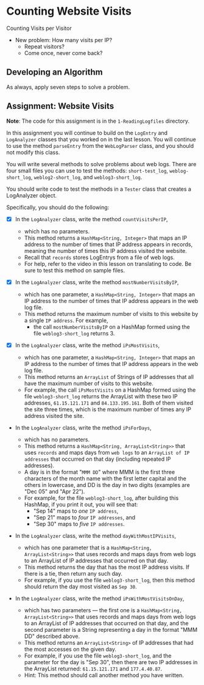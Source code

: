 # Counting Website Visits

Counting Visits per Visitor

- New problem: How many visits per IP?
    - Repeat visitors?
    - Come once, never come back?

## Developing an Algorithm

As always, apply seven steps to solve a problem.

## Assignment: Website Visits

__Note__: The code for this assignment is in the `1-ReadingLogfiles` directory.

In this assignment you will continue to build on the `LogEntry` and `LogAnalyzer` classes that you worked on in the last lesson. You will continue to use the method `parseEntry` from the `WebLogParser` class, and you should not modify this class.

You will write several methods to solve problems about web logs. There are four small files you can use to test the methods: `short-test_log`, `weblog-short_log`, `weblog2-short_log`, and `weblog3-short_log`.

You should write code to test the methods in a `Tester` class that creates a LogAnalyzer object.

Specifically, you should do the following:

- [x] In the `LogAnalyzer` class, write the method `countVisitsPerIP`,
    - which has no parameters.
    - This method returns a `HashMap<String, Integer>` that maps an IP address to the number of times that IP address appears in records, meaning the number of times this IP address visited the website.
    - Recall that `records` stores LogEntrys from a file of web logs.
    - For help, refer to the video in this lesson on translating to code. Be sure to test this method on sample files.

- [x] In the `LogAnalyzer` class, write the method `mostNumberVisitsByIP`,
    - which has one parameter, a `HashMap<String, Integer>` that maps an IP address to the number of times that IP address appears in the web log file.
    - This method returns the maximum number of visits to this website by a single `IP address`. For example,
		- the call `mostNumberVisitsByIP` on a HashMap formed using the file `weblog3-short_log` returns 3.

- [x] In the `LogAnalyzer` class, write the method `iPsMostVisits`,
    - which has one parameter, a `HashMap<String, Integer>` that maps an IP address to the number of times that IP address appears in the web log file.
    - This method returns an `ArrayList` of Strings of IP addresses that all have the maximum number of visits to this website.
    - For example, the call `iPsMostVisits` on a HashMap formed using the file `weblog3-short_log` returns the ArrayList with these two IP addresses, `61.15.121.171` and `84.133.195.161`. Both of them visited the site three times, which is the maximum number of times any IP address visited the site.

- In the `LogAnalyzer` class, write the method `iPsForDays`,
    - which has no parameters.
    - This method returns a `HashMap<String, ArrayList<String>>` that uses `records` and maps days from `web logs` to an `ArrayList of IP addresses` that occurred on that day (including repeated IP addresses).
    - A day is in the format "`MMM DD`" where MMM is the first three characters of the month name with the first letter capital and the others in lowercase, and DD is the day in two digits (examples are "Dec 05" and "Apr 22").
    - For example, for the file `weblog3-short_log`, after building this HashMap, if you print it out, you will see that:
        - "Sep 14" maps to _one_ `IP address`,
        - "Sep 21" maps to _four_ `IP addresses`, and
        - "Sep 30" maps to _five_ `IP addresses`.

- In the `LogAnalyzer` class, write the method `dayWithMostIPVisits`,
    - which has one parameter that is a `HashMap<String, ArrayList<String>>` that uses records and maps days from web logs to an ArrayList of IP addresses that occurred on that day.
    - This method returns the day that has the most IP address visits. If there is a tie, then return any such day.
    - For example, if you use the file `weblog3-short_log`, then this method should return the day most visited as `Sep 30`.

- In the `LogAnalyzer` class, write the method `iPsWithMostVisitsOnDay`,
    - which has two parameters — the first one is a `HashMap<String, ArrayList<String>>` that uses records and maps days from web logs to an ArrayList of IP addresses that occurred on that day, and the second parameter is a String representing a day in the format "MMM DD" described above.
    - This method returns an `ArrayList<String>` of IP addresses that had the most accesses on the given day.
    - For example, if you use the file `weblog3-short_log`, and the parameter for the day is "Sep 30", then there are two IP addresses in the ArrayList returned: `61.15.121.171` and `177.4.40.87`.
    - Hint: This method should call another method you have written.